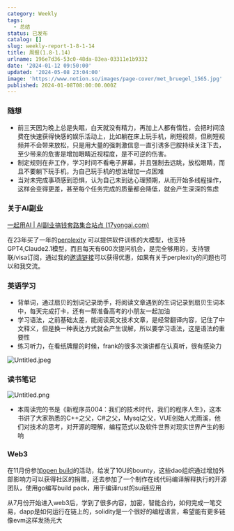 ```yaml
---
category: Weekly
tags:
  - 总结
status: 已发布
catalog: []
slug: weekly-report-1-8-1-14
title: 周报(1.8-1.14)
urlname: 196e7d36-53c0-48da-83ea-03311e1b9332
date: '2024-01-12 09:50:00'
updated: '2024-05-08 23:04:00'
image: 'https://www.notion.so/images/page-cover/met_bruegel_1565.jpg'
published: 2024-01-08T08:00:00.000Z
---
```


### 随想

- 前三天因为晚上总是失眠，白天就没有精力，再加上人都有惰性，会把时间浪费在快速获得快感的娱乐活动上，比如躺在床上玩手机，刷短视频，但刷短视频并不会带来放松，只是用大量的强刺激信息一直引诱多巴胺持续关注下去，至少带来的危害是增加眼睛近视程度，是不可逆的伤害。
- 制定规则在非工作，学习时间不看电子屏幕，并且强制去远眺，放松眼睛，而且不要躺下玩手机，为自己玩手机的想法增加一点困难
- 当对未完成事项感到恐惧，认为自己未到达心理预期，从而开始多线程操作，这样会变得更差，甚至每个任务完成的质量都会降低，就会产生深深的焦虑

### 关于AI副业


[一起用AI | AI副业搞钱套路集合站点 (17yongai.com)](https://17yongai.com/)


在23年买了一年的[perplexity](https://www.perplexity.ai/) 可以提供软件训练的大模型，也支持GPT4,Claude2.1模型，而且每天有600次提问机会，是完全够用的，支持银联/visa订阅，通过我的[邀请链接](https://perplexity.ai/pro?referral_code=SGJ7X87B)可以获得优惠，如果有关于perplexity的问题也可以和我交流。


### 英语学习

- 背单词，通过扇贝的划词记录助手，将阅读文章遇到的生词记录到扇贝生词本中，每天完成打卡，还有一帮准备高考的小朋友一起加油
- 学习语法，之前基础太差，能阅读英文技术文章，是经常翻译内容，记住了中文释义，但是换一种表达方式就会产生误解，所以要学习语法，这是语法的重要性
- 练习听力，在看纸牌屋的时候，frank的很多次演讲都在认真听，很有感染力

![Untitled.jpeg](https://prod-files-secure.s3.us-west-2.amazonaws.com/5d24fe63-e567-4804-86f9-9fdc62e13082/c33f3733-be40-431e-a494-10399ac86f32/Untitled.jpeg?X-Amz-Algorithm=AWS4-HMAC-SHA256&X-Amz-Content-Sha256=UNSIGNED-PAYLOAD&X-Amz-Credential=ASIAZI2LB466YUHOORTF%2F20250223%2Fus-west-2%2Fs3%2Faws4_request&X-Amz-Date=20250223T053559Z&X-Amz-Expires=3600&X-Amz-Security-Token=IQoJb3JpZ2luX2VjENX%2F%2F%2F%2F%2F%2F%2F%2F%2F%2FwEaCXVzLXdlc3QtMiJHMEUCIAjaNRKaiKWVxiXXSKtCloFjdd0IQqUdRxhTPsYxjYJiAiEA1J92VPl3IrfBOKjAQPZgGVLU23woEF%2BtNumYmZEBZNsqiAQI%2Fv%2F%2F%2F%2F%2F%2F%2F%2F%2F%2FARAAGgw2Mzc0MjMxODM4MDUiDGORjiFIMUCPaB6i5CrcA58v9eCfjnsXgYZSzeyCQFhut%2BpTeHEdaGLyXg1nnz2aqzCKnDEUqQ47htiwqox%2FfFK6nwG3XkwH2zKL8UYt04dQfNzeQis8iH87ows1zM5yLesEvii4z%2FLrp%2F%2FQjhFhkdA3JwHUECBAgAjyBFcgrUPq9rMJd%2FJEVLR1RPrZS1%2FdXPD2mkfIAqSqtEkW%2FERgiez6ILj5Tf5JqgQ3VuadVFLRfvjqQoAeYCusVZqPJrSpwRlcUsfcVmtfTzqZpqbXhSEdPjrHV1xGCiNLO3kfl3mFulLco3vLfR3GgeLfJkuFcaiyNm0tDHmu0OgA1nHZBhjTyJe%2FmdXtxhA2XeDTl5bnVJ8fcXmgTdK1sVWyEfN7g1j9bbJBCRiGMg3TIMv24hBtJrq8belJ5dZBUqpeAMpL2TwAMtfFZzTnbjW8YM4NsILq6auGZKwRuhrwlyMRc7sgBmf5xPh1V9OrFCVY7pSkUs9dPH2oIN%2FKQceV5TGOqjfGuqigttpCCkqG%2Fyfib2%2Bhmud6mqJM9JIU85lzgtG6b%2FT33VCJy%2Femfp%2Bcy0YduCeVrn0OZMfjVpdlS0Zrm%2FOBaos%2BRkKVi9pyWNdmbrT0T%2BpFjkGkj7u7CLk8q1TPzCrJTnTzTZSc11rYMOXG6r0GOqUBLmhCw5ZnuCHyVQP%2FMFRuZTrQ9IkPNbmJYYieQVf9wp%2BRDf6vEdkfjxArzYuJowhQnQj6%2FFMXXKkAnaNTtPazhvHnOIKThS2ovMF2%2F3woNSrQ3j56Fd%2FqjHwxXaLyqw%2Bm2SB%2FlK7OTA9eeJ%2FfD2EKzA0TkbQMluQyBQMGuyxPpkTM%2B2%2Bm%2Bz21DQVLI6t0QObrciXoDhl67SxAmq1ISVHTezA%2Fkmvl&X-Amz-Signature=d2d2c4504994a23f960240f9ffe56ec635d9804b66cbd32d36d5ea406f942df3&X-Amz-SignedHeaders=host&x-id=GetObject)


### 读书笔记


![Untitled.png](https://prod-files-secure.s3.us-west-2.amazonaws.com/5d24fe63-e567-4804-86f9-9fdc62e13082/96aa439a-1c95-4054-aa84-ef4e0c8eb5d1/Untitled.png?X-Amz-Algorithm=AWS4-HMAC-SHA256&X-Amz-Content-Sha256=UNSIGNED-PAYLOAD&X-Amz-Credential=ASIAZI2LB466YUHOORTF%2F20250223%2Fus-west-2%2Fs3%2Faws4_request&X-Amz-Date=20250223T053559Z&X-Amz-Expires=3600&X-Amz-Security-Token=IQoJb3JpZ2luX2VjENX%2F%2F%2F%2F%2F%2F%2F%2F%2F%2FwEaCXVzLXdlc3QtMiJHMEUCIAjaNRKaiKWVxiXXSKtCloFjdd0IQqUdRxhTPsYxjYJiAiEA1J92VPl3IrfBOKjAQPZgGVLU23woEF%2BtNumYmZEBZNsqiAQI%2Fv%2F%2F%2F%2F%2F%2F%2F%2F%2F%2FARAAGgw2Mzc0MjMxODM4MDUiDGORjiFIMUCPaB6i5CrcA58v9eCfjnsXgYZSzeyCQFhut%2BpTeHEdaGLyXg1nnz2aqzCKnDEUqQ47htiwqox%2FfFK6nwG3XkwH2zKL8UYt04dQfNzeQis8iH87ows1zM5yLesEvii4z%2FLrp%2F%2FQjhFhkdA3JwHUECBAgAjyBFcgrUPq9rMJd%2FJEVLR1RPrZS1%2FdXPD2mkfIAqSqtEkW%2FERgiez6ILj5Tf5JqgQ3VuadVFLRfvjqQoAeYCusVZqPJrSpwRlcUsfcVmtfTzqZpqbXhSEdPjrHV1xGCiNLO3kfl3mFulLco3vLfR3GgeLfJkuFcaiyNm0tDHmu0OgA1nHZBhjTyJe%2FmdXtxhA2XeDTl5bnVJ8fcXmgTdK1sVWyEfN7g1j9bbJBCRiGMg3TIMv24hBtJrq8belJ5dZBUqpeAMpL2TwAMtfFZzTnbjW8YM4NsILq6auGZKwRuhrwlyMRc7sgBmf5xPh1V9OrFCVY7pSkUs9dPH2oIN%2FKQceV5TGOqjfGuqigttpCCkqG%2Fyfib2%2Bhmud6mqJM9JIU85lzgtG6b%2FT33VCJy%2Femfp%2Bcy0YduCeVrn0OZMfjVpdlS0Zrm%2FOBaos%2BRkKVi9pyWNdmbrT0T%2BpFjkGkj7u7CLk8q1TPzCrJTnTzTZSc11rYMOXG6r0GOqUBLmhCw5ZnuCHyVQP%2FMFRuZTrQ9IkPNbmJYYieQVf9wp%2BRDf6vEdkfjxArzYuJowhQnQj6%2FFMXXKkAnaNTtPazhvHnOIKThS2ovMF2%2F3woNSrQ3j56Fd%2FqjHwxXaLyqw%2Bm2SB%2FlK7OTA9eeJ%2FfD2EKzA0TkbQMluQyBQMGuyxPpkTM%2B2%2Bm%2Bz21DQVLI6t0QObrciXoDhl67SxAmq1ISVHTezA%2Fkmvl&X-Amz-Signature=7d4020d65df06ce3e4f9e6780922e5e7fce9c8b4ecf30b1ad6c9e3293af10044&X-Amz-SignedHeaders=host&x-id=GetObject)

- 本周读完的书是《新程序员004：我们的技术时代，我们的程序人生》，这本书讲了大家熟悉的C++之父，C#之父，Mysql之父，VUE创始人尤雨溪，他们对技术的思考，对开源的理解，编程范式以及软件世界对现实世界产生的影响

### Web3


在11月份参加[open build](https://openbuild.xyz/learn/challenges)的活动，给发了10U的bounty，这些dao组织通过增加外部影响力可以获得社区的捐赠，还去参加了一个制作在线代码编译解释执行的开源团队，使用go编写build pack，用于编译rust的sui链应用


从7月份开始进入web3后，学到了很多内容，加密，智能合约，如何完成一笔交易，dapp是如何运行在链上的，solidity是一个很好的编程语言，希望能有更多链像evm这样发扬光大

